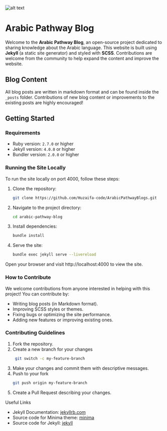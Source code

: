 ![alt text](https://res.cloudinary.com/ddymelpa3/image/upload/f_auto,q_auto/v1/arabic%20blogs/wsg4mjdigcebjjp4usps "logo")

# Arabic Pathway Blog

Welcome to the **Arabic Pathway Blog**, an open-source project dedicated to sharing knowledge about the Arabic language. This website is built using **Jekyll** (a static site generator) and styled with **SCSS**. Contributions are welcome from the community to help expand the content and improve the website.

## Blog Content
All blog posts are written in markdown format and can be found inside the `_posts` folder. Contributions of new blog content or improvements to the existing posts are highly encouraged!

## Getting Started

### Requirements
- Ruby version: `2.7.0` or higher
- Jekyll version: `4.0.0` or higher
- Bundler version: `2.0.0` or higher

### Running the Site Locally

To run the site locally on port 4000, follow these steps:

1. Clone the repository:
   ```bash
   git clone https://github.com/Huzaifa-code/ArabicPathwayBlogs.git
   ```
2. Navigate to the project directory:
     ```bash
     cd arabic-pathway-blog
     ```

3. Install dependencies:
     ```bash
     bundle install
     ```

4. Serve the site:
     ```bash
     bundle exec jekyll serve --livereload
     ```

Open your browser and visit http://localhost:4000 to view the site.


### How to Contribute
We welcome contributions from anyone interested in helping with this project! You can contribute by:

- Writing blog posts (in Markdown format).
- Improving SCSS styles or themes.
- Fixing bugs or optimizing the site performance.
- Adding new features or improving existing ones.

### Contributing Guidelines

1. Fork the repository.
2. Create a new branch for your changes
      ```bash
       git switch -c my-feature-branch
      ```
3. Make your changes and commit them with descriptive messages.
4. Push to your fork
      ```bash
      git push origin my-feature-branch
      ```
5. Create a Pull Request describing your changes.

Useful Links
- Jekyll Documentation: [jekyllrb.com](jekyllrb.com)
- Source code for Minima theme: [minima](https://github.com/jekyll/minima)
- Source code for Jekyll: [jekyll](https://github.com/jekyll/jekyll)
